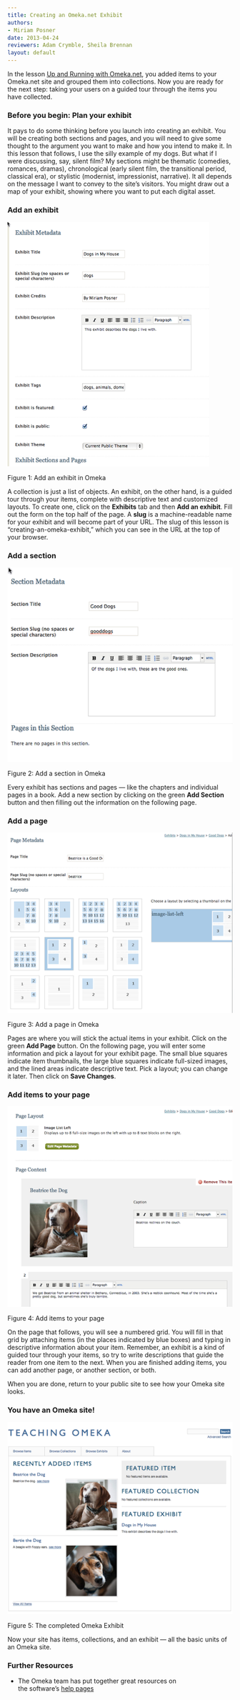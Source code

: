 ```yaml
---
title: Creating an Omeka.net Exhibit
authors:
- Miriam Posner
date: 2013-04-24
reviewers: Adam Crymble, Sheila Brennan
layout: default
---
```


In the lesson [Up and Running with Omeka.net][], you added items to your
Omeka.net site and grouped them into collections. Now you are ready for
the next step: taking your users on a guided tour through the items you
have collected.

### Before you begin: Plan your exhibit

It pays to do some thinking before you launch into creating an exhibit.
You will be creating both sections and pages, and you will need to give
some thought to the argument you want to make and how you intend to make
it. In this lesson that follows, I use the silly example of my dogs. But
what if I were discussing, say, silent film? My sections might be
thematic (comedies, romances, dramas), chronological (early silent film,
the transitional period, classical era), or stylistic (modernist,
impressionist, narrative). It all depends on the message I want to
convey to the site’s visitors. You might draw out a map of your exhibit,
showing where you want to put each digital asset.

### Add an exhibit

![media\_1363324520297.png][]

<figcaption>Figure 1: Add an exhibit in Omeka</figcaption>

A collection is just a list of objects. An exhibit, on the other hand,
is a guided tour through your items, complete with descriptive text and
customized layouts. To create one, click on the **Exhibits** tab and
then **Add an exhibit**. Fill out the form on the top half of the page.
A **slug** is a machine-readable name for your exhibit and will become
part of your URL. The slug of this lesson is
“creating-an-omeka-exhibit,” which you can see in the URL at the top of
your browser.

### Add a section

![media\_1363324690767.png][]

<figcaption>Figure 2: Add a section in Omeka</figcaption>

Every exhibit has sections and pages — like the chapters and individual
pages in a book. Add a new section by clicking on the green **Add
Section** button and then filling out the information on the following
page.

### Add a page

![media\_1363324853892.png][]

<figcaption>Figure 3: Add a page in Omeka</figcaption>

Pages are where you will stick the actual items in your exhibit. Click
on the green **Add Page** button. On the following page, you will enter
some information and pick a layout for your exhibit page. The small blue
squares indicate item thumbnails, the large blue squares indicate
full-sized images, and the lined areas indicate descriptive text. Pick a
layout; you can change it later. Then click on **Save Changes**.

### Add items to your page

![media\_1363325083453.png][]

<figcaption>Figure 4: Add items to your page</figcaption>

On the page that follows, you will see a numbered grid. You will fill in
that grid by attaching items (in the places indicated by blue boxes) and
typing in descriptive information about your item. Remember, an exhibit
is a kind of guided tour through your items, so try to write
descriptions that guide the reader from one item to the next. When you
are finished adding items, you can add another page, or another section,
or both.

When you are done, return to your public site to see how your Omeka site
looks.

### You have an Omeka site!

![media\_1363325355106.png][]

<figcaption>Figure 5: The completed Omeka Exhibit</figcaption>

Now your site has items, collections, and an exhibit — all the basic
units of an Omeka site.

### Further Resources

-   The Omeka team has put together great resources on
    the software’s [help pages][]

  [Up and Running with Omeka.net]: /lessons/up-and-running-with-omeka
  [media\_1363324520297.png]: ../images/media_1363324520297.png
  [media\_1363324690767.png]: ../images/media_1363324690767.png
  [media\_1363324853892.png]: ../images/media_1363324853892.png
  [media\_1363325083453.png]: ../images/media_1363325083453.png
  [media\_1363325355106.png]: ../images/media_1363325355106.png
  [help pages]: http://info.omeka.net/
